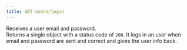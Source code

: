 ```yaml
---
title: GET users/login
---
```


Receives a user email and password.  
Returns a single object with a status code of `200`.
It logs in an user when email and password are sent and correct and gives the user info back.